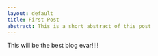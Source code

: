 ```yaml
---
layout: default
title: First Post
abstract: This is a short abstract of this post
---
```


This will be the best blog evar!!!!